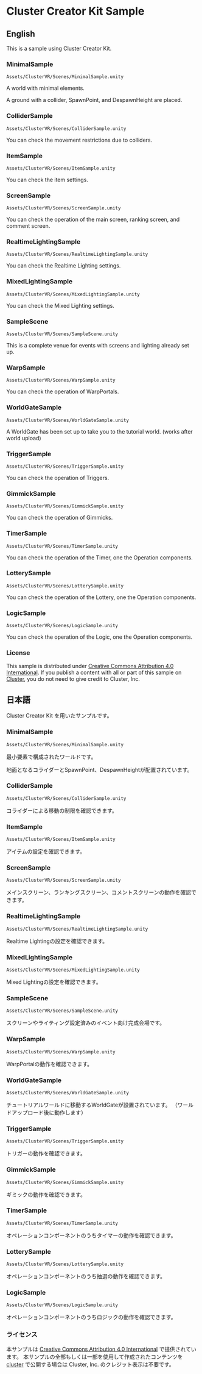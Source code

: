 # Cluster Creator Kit Sample

## English

This is a sample using Cluster Creator Kit.

### MinimalSample

`Assets/ClusterVR/Scenes/MinimalSample.unity`

A world with minimal elements.

A ground with a collider, SpawnPoint, and DespawnHeight are placed.

### ColliderSample

`Assets/ClusterVR/Scenes/ColliderSample.unity`

You can check the movement restrictions due to colliders.

### ItemSample

`Assets/ClusterVR/Scenes/ItemSample.unity`

You can check the item settings.

### ScreenSample

`Assets/ClusterVR/Scenes/ScreenSample.unity`

You can check the operation of the main screen, ranking screen, and comment screen.

### RealtimeLightingSample

`Assets/ClusterVR/Scenes/RealtimeLightingSample.unity`

You can check the Realtime Lighting settings.

### MixedLightingSample

`Assets/ClusterVR/Scenes/MixedLightingSample.unity`

You can check the Mixed Lighting settings.

### SampleScene

`Assets/ClusterVR/Scenes/SampleScene.unity`

This is a complete venue for events with screens and lighting already set up.

### WarpSample

`Assets/ClusterVR/Scenes/WarpSample.unity`

You can check the operation of WarpPortals.

### WorldGateSample

`Assets/ClusterVR/Scenes/WorldGateSample.unity`

A WorldGate has been set up to take you to the tutorial world.
(works after world upload)

### TriggerSample

`Assets/ClusterVR/Scenes/TriggerSample.unity`

You can check the operation of Triggers.

### GimmickSample

`Assets/ClusterVR/Scenes/GimmickSample.unity`

You can check the operation of Gimmicks.

### TimerSample

`Assets/ClusterVR/Scenes/TimerSample.unity`

You can check the operation of the Timer, one the Operation components.

### LotterySample

`Assets/ClusterVR/Scenes/LotterySample.unity`

You can check the operation of the Lottery, one the Operation components.

### LogicSample

`Assets/ClusterVR/Scenes/LogicSample.unity`

You can check the operation of the Logic, one the Operation components.

### License

This sample is distributed under [Creative Commons Attribution 4.0 International](https://creativecommons.org/licenses/by/4.0/).
If you publish a content with all or part of this sample on [Cluster](https://cluster.mu), you do not need to give credit to Cluster, Inc.

## 日本語

Cluster Creator Kit を用いたサンプルです。

### MinimalSample

`Assets/ClusterVR/Scenes/MinimalSample.unity`

最小要素で構成されたワールドです。

地面となるコライダーとSpawnPoint、DespawnHeightが配置されています。

### ColliderSample

`Assets/ClusterVR/Scenes/ColliderSample.unity`

コライダーによる移動の制限を確認できます。

### ItemSample

`Assets/ClusterVR/Scenes/ItemSample.unity`

アイテムの設定を確認できます。

### ScreenSample

`Assets/ClusterVR/Scenes/ScreenSample.unity`

メインスクリーン、ランキングスクリーン、コメントスクリーンの動作を確認できます。

### RealtimeLightingSample

`Assets/ClusterVR/Scenes/RealtimeLightingSample.unity`

Realtime Lightingの設定を確認できます。

### MixedLightingSample

`Assets/ClusterVR/Scenes/MixedLightingSample.unity`

Mixed Lightingの設定を確認できます。

### SampleScene

`Assets/ClusterVR/Scenes/SampleScene.unity`

スクリーンやライティング設定済みのイベント向け完成会場です。

### WarpSample

`Assets/ClusterVR/Scenes/WarpSample.unity`

WarpPortalの動作を確認できます。

### WorldGateSample

`Assets/ClusterVR/Scenes/WorldGateSample.unity`

チュートリアルワールドに移動するWorldGateが設置されています。
（ワールドアップロード後に動作します）

### TriggerSample

`Assets/ClusterVR/Scenes/TriggerSample.unity`

トリガーの動作を確認できます。

### GimmickSample

`Assets/ClusterVR/Scenes/GimmickSample.unity`

ギミックの動作を確認できます。

### TimerSample

`Assets/ClusterVR/Scenes/TimerSample.unity`

オペレーションコンポーネントのうちタイマーの動作を確認できます。

### LotterySample

`Assets/ClusterVR/Scenes/LotterySample.unity`

オペレーションコンポーネントのうち抽選の動作を確認できます。

### LogicSample

`Assets/ClusterVR/Scenes/LogicSample.unity`

オペレーションコンポーネントのうちロジックの動作を確認できます。

### ライセンス

本サンプルは [Creative Commons Attribution 4.0 International](https://creativecommons.org/licenses/by/4.0/) で提供されています。
本サンプルの全部もしくは一部を使用して作成されたコンテンツを [cluster](https://cluster.mu/) で公開する場合は Cluster, Inc. のクレジット表示は不要です。

